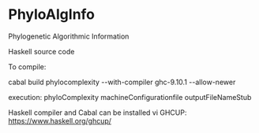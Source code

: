 # PhyloAlgInfo
Phylogenetic Algorithmic Information

Haskell source code

To compile:

cabal build phylocomplexity --with-compiler ghc-9.10.1 --allow-newer

execution:  phyloComplexity machineConfigurationfile outputFileNameStub


Haskell compiler and Cabal can be installed vi GHCUP:
	https://www.haskell.org/ghcup/
